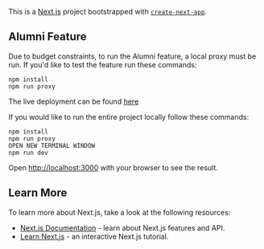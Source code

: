 This is a [Next.js](https://nextjs.org) project bootstrapped with [`create-next-app`](https://nextjs.org/docs/app/api-reference/cli/create-next-app).

## Alumni Feature
Due to budget constraints, to run the Alumni feature, a local proxy must be run. If you'd like to test the feature run these commands:

```
npm install
npm run proxy
```
The live deployment can be found [here](https://swe-rosy.vercel.app/)


If you would like to run the entire project locally follow these commands:

```
npm install
npm run proxy
OPEN NEW TERMINAL WINDOW
npm run dev
```

Open [http://localhost:3000](http://localhost:3000) with your browser to see the result.


## Learn More

To learn more about Next.js, take a look at the following resources:

- [Next.js Documentation](https://nextjs.org/docs) - learn about Next.js features and API.
- [Learn Next.js](https://nextjs.org/learn) - an interactive Next.js tutorial.
